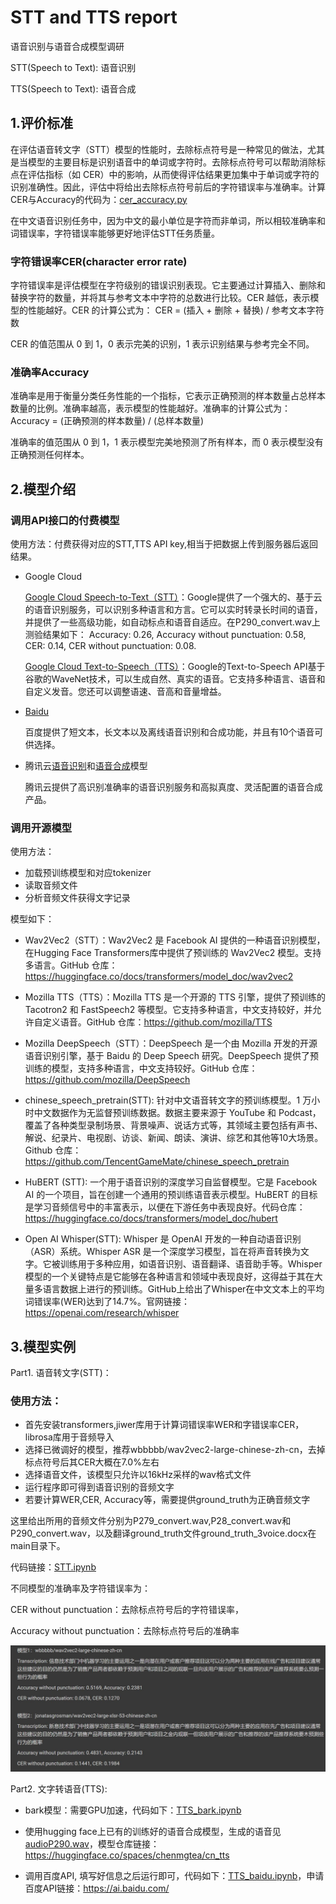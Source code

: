 # STT and TTS report
语音识别与语音合成模型调研

STT(Speech to Text): 语音识别

TTS(Speech to Text): 语音合成
## 1.评价标准
在评估语音转文字（STT）模型的性能时，去除标点符号是一种常见的做法，尤其是当模型的主要目标是识别语音中的单词或字符时。去除标点符号可以帮助消除标点在评估指标（如 CER）中的影响，从而使得评估结果更加集中于单词或字符的识别准确性。因此，评估中将给出去除标点符号前后的字符错误率与准确率。计算CER与Accuracy的代码为：[cer_accuracy.py](code/cer_accuracy.py)

在中文语音识别任务中，因为中文的最小单位是字符而非单词，所以相较准确率和词错误率，字符错误率能够更好地评估STT任务质量。
### 字符错误率CER(character error rate)
字符错误率是评估模型在字符级别的错误识别表现。它主要通过计算插入、删除和替换字符的数量，并将其与参考文本中字符的总数进行比较。CER 越低，表示模型的性能越好。CER 的计算公式为：
CER = (插入 + 删除 + 替换) / 参考文本字符数

CER 的值范围从 0 到 1，0 表示完美的识别，1 表示识别结果与参考完全不同。
### 准确率Accuracy
准确率是用于衡量分类任务性能的一个指标，它表示正确预测的样本数量占总样本数量的比例。准确率越高，表示模型的性能越好。准确率的计算公式为：
Accuracy = (正确预测的样本数量) / (总样本数量)

准确率的值范围从 0 到 1，1 表示模型完美地预测了所有样本，而 0 表示模型没有正确预测任何样本。

## 2.模型介绍
### 调用API接口的付费模型
使用方法：付费获得对应的STT,TTS API key,相当于把数据上传到服务器后返回结果。
- Google Cloud

   [Google Cloud Speech-to-Text（STT）](https://console.cloud.google.com/speech/overview?hl=zh-cn&project=enduring-sweep-386203)：Google提供了一个强大的、基于云的语音识别服务，可以识别多种语言和方言。它可以实时转录长时间的语音，并提供了一些高级功能，如自动标点和语音自适应。在P290_convert.wav上测验结果如下：
Accuracy: 0.26,
Accuracy without punctuation: 0.58,
CER: 0.14,
CER without punctuation: 0.08.

   [Google Cloud Text-to-Speech（TTS）](https://console.cloud.google.com/marketplace/product/google/texttospeech.googleapis.com?hl=zh-cn&project=enduring-sweep-386203&returnUrl=%2Fspeech%2Ftext-to-speech%3Fhl%3Dzh-cn%26project%3Denduring-sweep-386203)：Google的Text-to-Speech API基于谷歌的WaveNet技术，可以生成自然、真实的语音。它支持多种语言、语音和自定义发音。您还可以调整语速、音高和音量增益。

- [Baidu](https://ai.baidu.com/ai-doc/SPEECH/Tl9mh38eu)

    百度提供了短文本，长文本以及离线语音识别和合成功能，并且有10个语音可供选择。

- 腾讯云[语音识别](https://cloud.tencent.com/document/product/1093)和[语音合成](https://cloud.tencent.com/product/tts)模型

    腾讯云提供了高识别准确率的语音识别服务和高拟真度、灵活配置的语音合成产品。

### 调用开源模型
  
使用方法：
  - 加载预训练模型和对应tokenizer
  - 读取音频文件
  - 分析音频文件获得文字记录

模型如下：  
  - Wav2Vec2（STT）：Wav2Vec2 是 Facebook AI 提供的一种语音识别模型，在Hugging Face Transformers库中提供了预训练的 Wav2Vec2 模型。支持多语言。GitHub 仓库：https://huggingface.co/docs/transformers/model_doc/wav2vec2
  
  - Mozilla TTS（TTS）：Mozilla TTS 是一个开源的 TTS 引擎，提供了预训练的 Tacotron2 和 FastSpeech2 等模型。它支持多种语言，中文支持较好，并允许自定义语音。GitHub 仓库：https://github.com/mozilla/TTS

  - Mozilla DeepSpeech（STT）：DeepSpeech 是一个由 Mozilla 开发的开源语音识别引擎，基于 Baidu 的 Deep Speech 研究。DeepSpeech 提供了预训练的模型，支持多种语言，中文支持较好。GitHub 仓库：https://github.com/mozilla/DeepSpeech

  - chinese_speech_pretrain(STT): 针对中文语音转文字的预训练模型。1 万小时中文数据作为无监督预训练数据。数据主要来源于 YouTube 和 Podcast，覆盖了各种类型录制场景、背景噪声、说话方式等，其领域主要包括有声书、解说、纪录片、电视剧、访谈、新闻、朗读、演讲、综艺和其他等10大场景。Github 仓库：https://github.com/TencentGameMate/chinese_speech_pretrain

  - HuBERT (STT): 一个用于语音识别的深度学习自监督模型。它是 Facebook AI 的一个项目，旨在创建一个通用的预训练语音表示模型。HuBERT 的目标是学习音频信号中的丰富表示，以便在下游任务中表现良好。代码仓库：https://huggingface.co/docs/transformers/model_doc/hubert
  
  - Open AI Whisper(STT): Whisper 是 OpenAI 开发的一种自动语音识别（ASR）系统。Whisper ASR 是一个深度学习模型，旨在将声音转换为文字。它被训练用于多种应用，如语音识别、语音翻译、语音助手等。Whisper 模型的一个关键特点是它能够在各种语言和领域中表现良好，这得益于其在大量多语言数据上进行的预训练。GitHub上给出了Whisper在中文文本上的平均词错误率(WER)达到了14.7%。官网链接：https://openai.com/research/whisper

## 3.模型实例
Part1. 语音转文字(STT)：

### 使用方法：

- 首先安装transformers,jiwer库用于计算词错误率WER和字错误率CER，librosa库用于音频导入
- 选择已微调好的模型，推荐wbbbbb/wav2vec2-large-chinese-zh-cn，去掉标点符号后其CER大概在7.0%左右
- 选择语音文件，该模型只允许以16kHz采样的wav格式文件
- 运行程序即可得到语音识别的音频文字
- 若要计算WER,CER, Accuracy等，需要提供ground_truth为正确音频文字

这里给出所用的音频文件分别为P279_convert.wav,P28_convert.wav和P290_convert.wav，以及翻译ground_truth文件ground_truth_3voice.docx在main目录下。

代码链接：[STT.ipynb](code/STT.ipynb)

不同模型的准确率及字符错误率为：

CER without punctuation：去除标点符号后的字符错误率，

Accuracy without punctuation：去除标点符号后的准确率

![model_comparison.JPG](model_comparison.JPG)

Part2. 文字转语音(TTS):

- bark模型：需要GPU加速，代码如下：[TTS_bark.ipynb](code/TTS_bark.ipynb)

- 使用hugging face上已有的训练好的语音合成模型，生成的语音见[audioP290.wav](voice/audioP290.wav)，模型仓库链接：https://huggingface.co/spaces/chenmgtea/cn_tts

- 调用百度API, 填写好信息之后运行即可，代码如下：[TTS_baidu.ipynb](code/TTS_baidu.ipynb)，申请百度API链接：https://ai.baidu.com/



